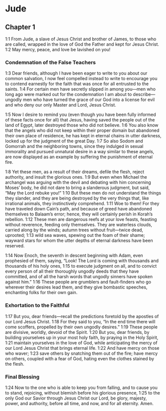 #  Jude

## Chapter 1

<a name="1:1">1:1</a> From Jude, a slave of Jesus Christ and brother of James, to those who are called, wrapped in the love of God the Father and kept for Jesus Christ. <a name="1:2">1:2</a> May mercy, peace, and love be lavished on you!

### Condemnation of the False Teachers

<a name="1:3">1:3</a> Dear friends, although I have been eager to write to you about our common salvation, I now feel compelled instead to write to encourage you to contend earnestly for the faith that was once for all entrusted to the saints. <a name="1:4">1:4</a> For certain men have secretly slipped in among you—men who long ago were marked out for the condemnation I am about to describe—ungodly men who have turned the grace of our God into a license for evil and who deny our only Master and Lord, Jesus Christ.

<a name="1:5">1:5</a> Now I desire to remind you (even though you have been fully informed of these facts once for all) that Jesus, having saved the people out of the land of Egypt, later destroyed those who did not believe. <a name="1:6">1:6</a> You also know that the angels who did not keep within their proper domain but abandoned their own place of residence, he has kept in eternal chains in utter darkness, locked up for the judgment of the great Day. <a name="1:7">1:7</a> So also Sodom and Gomorrah and the neighboring towns, since they indulged in sexual immorality and pursued unnatural desire in a way similar to these angels, are now displayed as an example by suffering the punishment of eternal fire.

<a name="1:8">1:8</a> Yet these men, as a result of their dreams, defile the flesh, reject authority, and insult the glorious ones. <a name="1:9">1:9</a> But even when Michael the archangel was arguing with the devil and debating with him concerning Moses’ body, he did not dare to bring a slanderous judgment, but said, “May the Lord rebuke you!” <a name="1:10">1:10</a> But these men do not understand the things they slander, and they are being destroyed by the very things that, like irrational animals, they instinctively comprehend. <a name="1:11">1:11</a> Woe to them! For they have traveled down Cain’s path, and because of greed have abandoned themselves to Balaam’s error; hence, they will certainly perish in Korah’s rebellion. <a name="1:12">1:12</a> These men are dangerous reefs at your love feasts, feasting without reverence, feeding only themselves. They are waterless clouds, carried along by the winds; autumn trees without fruit—twice dead, uprooted; <a name="1:13">1:13</a> wild sea waves, spewing out the foam of their shame; wayward stars for whom the utter depths of eternal darkness have been reserved.

<a name="1:14">1:14</a> Now Enoch, the seventh in descent beginning with Adam, even prophesied of them, saying, “Look! The Lord is coming with thousands and thousands of his holy ones, <a name="1:15">1:15</a> to execute judgment on all, and to convict every person of all their thoroughly ungodly deeds that they have committed, and of all the harsh words that ungodly sinners have spoken against him.” <a name="1:16">1:16</a> These people are grumblers and fault-finders who go wherever their desires lead them, and they give bombastic speeches, enchanting folks for their own gain.

### Exhortation to the Faithful

<a name="1:17">1:17</a> But you, dear friends—recall the predictions foretold by the apostles of our Lord Jesus Christ. <a name="1:18">1:18</a> For they said to you, “In the end time there will come scoffers, propelled by their own ungodly desires.” <a name="1:19">1:19</a> These people are divisive, worldly, devoid of the Spirit. <a name="1:20">1:20</a> But you, dear friends, by building yourselves up in your most holy faith, by praying in the Holy Spirit, <a name="1:21">1:21</a> maintain yourselves in the love of God, while anticipating the mercy of our Lord Jesus Christ that brings eternal life. <a name="1:22">1:22</a> And have mercy on those who waver; <a name="1:23">1:23</a> save others by snatching them out of the fire; have mercy on others, coupled with a fear of God, hating even the clothes stained by the flesh.

### Final Blessing

<a name="1:24">1:24</a> Now to the one who is able to keep you from falling, and to cause you to stand, rejoicing, without blemish before his glorious presence, <a name="1:25">1:25</a> to the only God our Savior through Jesus Christ our Lord, be glory, majesty, power, and authority, before all time, and now, and for all eternity. Amen.